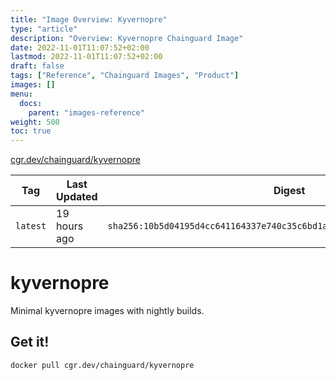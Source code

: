 ```yaml
---
title: "Image Overview: Kyvernopre"
type: "article"
description: "Overview: Kyvernopre Chainguard Image"
date: 2022-11-01T11:07:52+02:00
lastmod: 2022-11-01T11:07:52+02:00
draft: false
tags: ["Reference", "Chainguard Images", "Product"]
images: []
menu:
  docs:
    parent: "images-reference"
weight: 500
toc: true
---
```


[cgr.dev/chainguard/kyvernopre](https://github.com/chainguard-images/images/tree/main/images/kyvernopre)

| Tag      | Last Updated | Digest                                                                    |
|----------|--------------|---------------------------------------------------------------------------|
| `latest` | 19 hours ago | `sha256:10b5d04195d4cc641164337e740c35c6bd1a41d4a48b8881baf2b90e96b361a2` |

# kyvernopre

Minimal kyvernopre images with nightly builds.

## Get it!

```shell
docker pull cgr.dev/chainguard/kyvernopre
```